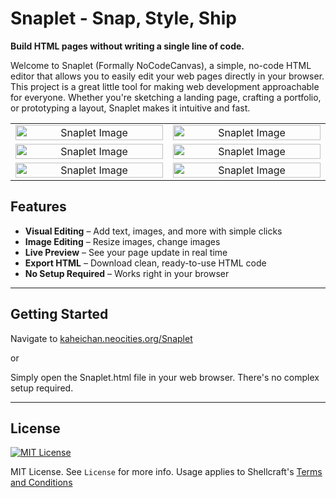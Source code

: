 # Snaplet - Snap, Style, Ship
**Build HTML pages without writing a single line of code.**


Welcome to Snaplet (Formally NoCodeCanvas), a simple, no-code HTML editor that allows you to easily edit your web pages directly in your browser. This project is a great little tool for making web development approachable for everyone. Whether you're sketching a landing page, crafting a portfolio, or prototyping a layout, Snaplet makes it intuitive and fast.

<table>
  <tr>
    <td align="center" width="500">
      <img src="https://kaheichan.neocities.org/snaplet/drag.jpeg" alt="Snaplet Image" width="100%">
    </td>
     <td align="center" width="500">
      <img src="https://kaheichan.neocities.org/snaplet/text.jpeg" alt="Snaplet Image" width="100%">
    </td>
    </tr> <tr>
    <td align="center" width="500">
      <img src="https://kaheichan.neocities.org/snaplet/format.jpeg" alt="Snaplet Image" width="100%">
    </td>
   

  <td align="center" width="500">
      <img src="https://kaheichan.neocities.org/snaplet/image.jpeg" alt="Snaplet Image" width="100%">
    </td>
    </tr>
     <tr>
    <td align="center" width="500">
      <img src="https://kaheichan.neocities.org/snaplet/style.jpeg" alt="Snaplet Image" width="100%">
    </td>
    <td align="center" width="500">
      <img src="https://kaheichan.neocities.org/snaplet/export.jpeg" alt="Snaplet Image" width="100%">
    </td>
  </tr>
</table>

## Features

- **Visual Editing** – Add text, images, and more with simple clicks
- **Image Editing** – Resize images, change images
- **Live Preview** – See your page update in real time  
- **Export HTML** – Download clean, ready-to-use HTML code  
- **No Setup Required** – Works right in your browser

---

## Getting Started

Navigate to 
[kaheichan.neocities.org/Snaplet](https://kaheichan.neocities.org/snaplet)

or

Simply open the Snaplet.html file in your web browser. There's no complex setup required.

---

## License
[![MIT License](https://img.shields.io/badge/License-MIT-green.svg)](https://opensource.org/licenses/MIT)

MIT License. See ```License``` for more info. Usage applies to Shellcraft's [Terms and Conditions](https://kaheichan.neocities.org/privacyandterms)
